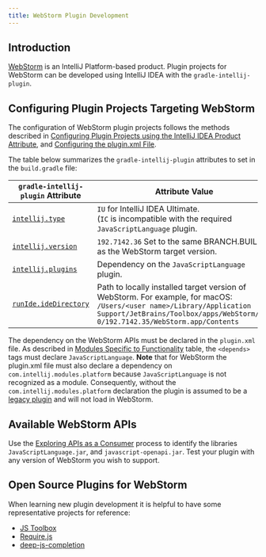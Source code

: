 ```yaml
---
title: WebStorm Plugin Development
---
```

<!-- Copyright 2000-2020 JetBrains s.r.o. and other contributors. Use of this source code is governed by the Apache 2.0 license that can be found in the LICENSE file. -->

## Introduction
[WebStorm](https://www.jetbrains.com/webstorm/) is an IntelliJ Platform-based product.
Plugin projects for WebStorm can be developed using IntelliJ IDEA with the `gradle-intellij-plugin`.

## Configuring Plugin Projects Targeting WebStorm
The configuration of WebStorm plugin projects follows the methods described in [Configuring Plugin Projects using the IntelliJ IDEA Product Attribute](dev_alternate_products.md#configuring-plugin-projects-using-the-intellij-idea-product-attribute), and [Configuring the plugin.xml File](dev_alternate_products.md#configuring-pluginxml).

The table below summarizes the `gradle-intellij-plugin` attributes to set in the `build.gradle` file:

| `gradle-intellij-plugin` Attribute | Attribute Value |
|-----------|-------|
| [`intellij.type`](https://github.com/JetBrains/gradle-intellij-plugin/blob/master/README.md#intellij-platform-properties) | `IU` for IntelliJ IDEA Ultimate.<br>(`IC` is incompatible with the required `JavaScriptLanguage` plugin.  |
| [`intellij.version`](https://github.com/JetBrains/gradle-intellij-plugin/blob/master/README.md#intellij-platform-properties) | `192.7142.36` Set to the same BRANCH.BUILD as the WebStorm target version. |
| [`intellij.plugins`](https://github.com/JetBrains/gradle-intellij-plugin/blob/master/README.md#intellij-platform-properties) | Dependency on the `JavaScriptLanguage` plugin. |
| [`runIde.ideDirectory`](https://github.com/JetBrains/gradle-intellij-plugin/blob/master/README.md#running-dsl) | Path to locally installed target version of WebStorm. For example, for macOS:<br>`/Users/<user name>/Library/Application Support/JetBrains/Toolbox/apps/WebStorm/ch-0/192.7142.35/WebStorm.app/Contents` |

The dependency on the WebStorm APIs must be declared in the `plugin.xml` file.
As described in [Modules Specific to Functionality](/basics/getting_started/plugin_compatibility.md#modules-specific-to-functionality) table, the `<depends>` tags must declare `JavaScriptLanguage`.
**Note** that for WebStorm the plugin.xml file must also declare a dependency on `com.intellij.modules.platform` because `JavaScriptLanguage` is not recognized as a module.
Consequently, without the `com.intellij.modules.platform` declaration the plugin is assumed to be a [legacy plugin](/basics/getting_started/plugin_compatibility.md#declaring-plugin-dependencies) and will not load in WebStorm.

## Available WebStorm APIs
Use the [Exploring APIs as a Consumer](/basics/getting_started/plugin_compatibility.md#exploring-apis-as-a-consumer) process to identify the libraries `JavaScriptLanguage.jar`, and `javascript-openapi.jar`.
Test your plugin with any version of WebStorm you wish to support.

## Open Source Plugins for WebStorm
When learning new plugin development it is helpful to have some representative projects for reference:
* [JS Toolbox](https://github.com/andresdominguez/jsToolbox) 
* [Require.​js](https://github.com/Fedott/WebStormRequireJsPlugin)
* [deep-js-completion](https://github.com/klesun/deep-js-completion)
